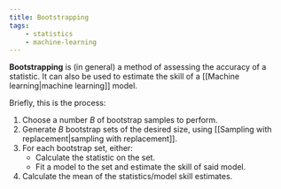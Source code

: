 ```yaml
---
title: Bootstrapping
tags:
    - statistics
    - machine-learning
---
```


**Bootstrapping** is (in general) a method of assessing the accuracy of a statistic. It can also be used to estimate the skill of a [[Machine learning|machine learning]] model.

Briefly, this is the process:

1. Choose a number $B$ of bootstrap samples to perform.
2. Generate $B$ bootstrap sets of the desired size, using [[Sampling with replacement|sampling with replacement]].
3. For each bootstrap set, either:
	- Calculate the statistic on the set.
	- Fit a model to the set and estimate the skill of said model.
4. Calculate the mean of the statistics/model skill estimates.
